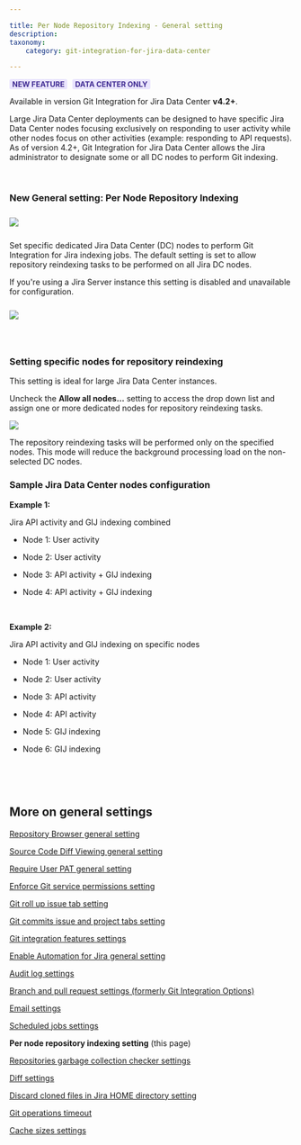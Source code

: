 ```yaml
---

title: Per Node Repository Indexing - General setting
description:
taxonomy:
    category: git-integration-for-jira-data-center

---
```


<b style='background-color:#EAE5FE; padding:1px 5px; color:#412C92; border-radius:3px; margin: 0 5px 0 0; font-size: small;'>NEW FEATURE</b>
<b style='background-color:#EAE5FE; padding:1px 5px; color:#412C92; border-radius:3px; margin: 0 5px 0 0; font-size: small;'>DATA CENTER ONLY</b>

<div class="bbb-callout bbb--tip">
    <div class="irow">
    <div class="ilogobox">
        <span class="logoimg"></span>
    </div>
    <div class="imsgbox">
        Available in version Git Integration for Jira Data Center <b>v4.2+</b>.
    </div>
    </div>
</div>

Large Jira Data Center deployments can be designed to have specific Jira Data Center nodes focusing exclusively on responding to user activity while other nodes focus on other activities (example: responding to API requests). As of version 4.2+, Git Integration for Jira Data Center allows the Jira administrator to designate some or all DC nodes to perform Git indexing.

&nbsp;

### New General setting: Per Node Repository Indexing

<img src='/wp-content/uploads/gij-datacenter-indexing-allow-all-nodes-reindex.png' style='display:block;margin:25px auto;max-width:100%' />


Set specific dedicated Jira Data Center (DC) nodes to perform Git Integration for Jira indexing jobs. The default setting is set to allow repository reindexing tasks to be performed on all Jira DC nodes.

If you're using a Jira Server instance this setting is disabled and unavailable for configuration.

<img src='/wp-content/uploads/gij-gitserver-gencfg-indexing-dc-nodes.png' style='display:block;margin:25px auto;max-width:100%' />

&nbsp;

### Setting specific nodes for repository reindexing

<div class="bbb-callout bbb--info">
    <div class="irow">
    <div class="ilogobox">
        <span class="logoimg"></span>
    </div>
    <div class="imsgbox">
        This setting is ideal for large Jira Data Center instances.
    </div>
    </div>
</div>

Uncheck the **Allow all nodes…** setting to access the drop down list and assign one or more dedicated nodes for repository reindexing tasks.

![](/wp-content/uploads/gij-gitdc-gencfg-indexing-allow-all-nodes-specific.png)

The repository reindexing tasks will be performed only on the specified nodes. This mode will reduce the background processing load on the non-selected DC nodes.

### Sample Jira Data Center nodes configuration

**Example 1:**

Jira API activity and GIJ indexing combined

*   Node 1: User activity

*   Node 2: User activity

*   Node 3: API activity + GIJ indexing

*   Node 4: API activity + GIJ indexing

<br>

**Example 2:**

Jira API activity and GIJ indexing on specific nodes

*   Node 1: User activity

*   Node 2: User activity

*   Node 3: API activity

*   Node 4: API activity

*   Node 5: GIJ indexing

*   Node 6: GIJ indexing

<br>

&nbsp;

## More on general settings

[Repository Browser general setting](/git-integration-for-jira-data-center/repository-Browser-general-setting-gij-self-managed)

[Source Code Diff Viewing general setting](/git-integration-for-jira-data-center/source-Code-Diff-Viewing-general-setting-gij-self-managed)

[Require User PAT general setting](/git-integration-for-jira-data-center/require-User-PAT-general-setting-gij-self-managed)

[Enforce Git service permissions setting](/git-integration-for-jira-data-center/enforce-Git-service-permissions-gij-self-managed)

[Git roll up issue tab setting](/git-integration-for-jira-data-center/git-roll-up-tab-setting-gij-self-managed)

[Git commits issue and project tabs setting](/git-integration-for-jira-data-center/git-commits-issue-and-project-tabs-gij-self-managed)

[Git integration features settings](/git-integration-for-jira-data-center/git-integration-features-gij-self-managed)

[Enable Automation for Jira general setting](/git-integration-for-jira-data-center/enable-Automation-for-Jira-general-setting-gij-self-managed)

[Audit log settings](/git-integration-for-jira-data-center/audit-log-settings-gij-self-managed)

[Branch and pull request settings (formerly Git Integration Options)](/git-integration-for-jira-data-center/branch-and-pull-request-settings-(formerly-Git-Integration-Options)-gij-self-managed)

[Email settings](/git-integration-for-jira-data-center/email-settings-gij-self-managed)

[Scheduled jobs settings](/git-integration-for-jira-data-center/scheduled-jobs-gij-self-managed)

**Per node repository indexing setting** (this page)

[Repositories garbage collection checker settings](/git-integration-for-jira-data-center/Repositories-garbage-collection-checker-gij-self-managed)

[Diff settings](/git-integration-for-jira-data-center/Diff-Settings-gij-self-managed)

[Discard cloned files in Jira HOME directory setting](/git-integration-for-jira-data-center/Discard-cloned-files-in-Jira-home-directory-gij-self-managed)

[Git operations timeout](/git-integration-fpr-jira-data-center/git-operations-timeout-gij-self-managed)

[Cache sizes settings](/git-integration-for-jira-data-center/cache-sizes-settings-gij-self-managed)

